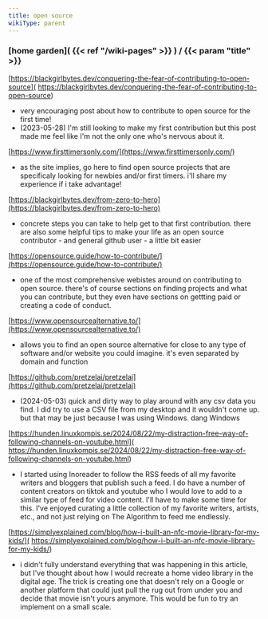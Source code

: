 ```yaml
---
title: open source
wikiType: parent
---
```

### [home garden]( {{< ref "/wiki-pages" >}} ) / {{< param "title" >}}

[https://blackgirlbytes.dev/conquering-the-fear-of-contributing-to-open-source](
https://blackgirlbytes.dev/conquering-the-fear-of-contributing-to-open-source)
- very encouraging post about how to contribute to open source for the first time!
- (2023-05-28) I'm still looking to make my first contribution but this post made me feel like I'm not the only 
one who's nervous about it.
			
[https://www.firsttimersonly.com/](https://www.firsttimersonly.com/)
- as the site implies, go here to find open source projects that are specificaly looking for newbies and/or 
first timers. i'll share my experience if i take advantage!
			
[https://blackgirlbytes.dev/from-zero-to-hero](https://blackgirlbytes.dev/from-zero-to-hero)
- concrete steps you can take to help get to that first contribution. there are also some helpful tips to make 
your life as an open source contributor - and general github user - a little bit easier

[https://opensource.guide/how-to-contribute/](https://opensource.guide/how-to-contribute/)
- one of the most comprehensive webistes around on contributing to open source. there's of course sections on 
finding projects and what you can contribute, but they even have sections on gettting paid or creating a code of 
conduct.

[https://www.opensourcealternative.to/](https://www.opensourcealternative.to/)
- allows you to find an open source alternative for close to any type of software and/or website you could imagine. it's even separated by domain and function

[https://github.com/pretzelai/pretzelai](https://github.com/pretzelai/pretzelai)
- (2024-05-03) quick and dirty way to play around with any csv data you find. I did try to use a CSV file from my 
desktop and it wouldn't come up. but that may be just because I was using Windows. dang Windows

[https://hunden.linuxkompis.se/2024/08/22/my-distraction-free-way-of-following-channels-on-youtube.html](
https://hunden.linuxkompis.se/2024/08/22/my-distraction-free-way-of-following-channels-on-youtube.html)
- I started using Inoreader to follow the RSS feeds of all my favorite writers and bloggers that publish such a 
feed. I do have a number of content creators on tiktok and youtube who I would love to add to a similar type of 
feed for video content. I'll have to make some time for this. I've enjoyed curating a little collection of my 
favorite writers, artists, etc., and not just relying on The Algorithm to feed me endlessly.

[https://simplyexplained.com/blog/how-i-built-an-nfc-movie-library-for-my-kids/](
https://simplyexplained.com/blog/how-i-built-an-nfc-movie-library-for-my-kids/)
- i didn't fully understand everything that was happening in this article, but I've thought about how I would 
recreate a home video library in the digital age. The trick is creating one that doesn't rely on a Google or 
another platform that could just pull the rug out from under you and decide that movie isn't yours anymore. 
This would be fun to try an implement on a small scale.
